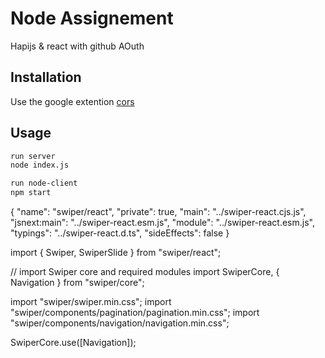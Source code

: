 # Node Assignement

Hapijs & react with github AOuth

## Installation

Use the google extention [cors](https://chrome.google.com/webstore/detail/cross-domain-cors/mjhpgnbimicffchbodmgfnemoghjakai/)

## Usage

```bash
run server
node index.js
```

```bash
run node-client
npm start
```

{
  "name": "swiper/react",
  "private": true,
  "main": "../swiper-react.cjs.js",
  "jsnext:main": "../swiper-react.esm.js",
  "module": "../swiper-react.esm.js",
  "typings": "../swiper-react.d.ts",
  "sideEffects": false
}

import { Swiper, SwiperSlide } from "swiper/react";

// import Swiper core and required modules
import SwiperCore, { Navigation } from "swiper/core";

import "swiper/swiper.min.css";
import "swiper/components/pagination/pagination.min.css";
import "swiper/components/navigation/navigation.min.css";

SwiperCore.use([Navigation]);
